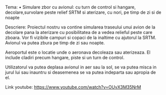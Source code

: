 Tema:
•	Simulare zbor cu avionul: cu turn de control si hangare, decolare,survolare peste relief SRTM si aterizare, cu nori, pe timp de zi si de noapte

Descriere:
Proiectul nostru va contine simularea traseului unui avion de la decolare pana la aterizare cu posibilitatea de a vedea relieful peste care zboara. Vor fi vizibile campuri si copaci de la inaltime cu ajutorul la SRTM. Avionul va putea zbura pe timp de zi sau noapte.

Aeroportul este o locatie unde o aeronava decoleaza sau aterizeaza. El include cladiri precum hangare, piste si un turn de control.

Utilizatorul va putea deplasa avionul in aer sau la sol, se va putea misca in jurul lui sau inauntru si deasemenea se va putea indeparta sau apropia de el.

Link youtube: https://www.youtube.com/watch?v=OUvX3M35NrM
